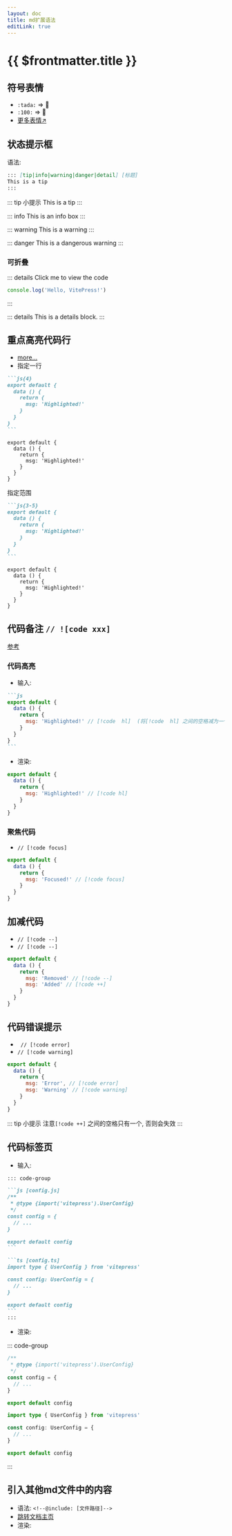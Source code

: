 ```yaml
---
layout: doc
title: md扩展语法
editLink: true
---
```


# {{ $frontmatter.title }}


## 符号表情
- `:tada:` =>  :tada:
- `:100:`  =>  :100:
- [更多表情↗](https://github.com/markdown-it/markdown-it-emoji/blob/master/lib/data/full.json)

## 状态提示框
语法:
````md
::: [tip|info|warning|danger|detail] [标题]
This is a tip
:::
````

::: tip 小提示
This is a tip
:::

::: info
This is an info box
:::

::: warning
This is a warning
:::

::: danger
This is a dangerous warning
:::

### 可折叠
::: details Click me to view the code
```js
console.log('Hello, VitePress!')
```
:::

::: details
This is a details block.
:::


## 重点高亮代码行
- [more...](https://vitepress.vuejs.org/guide/markdown#line-highlighting-in-code-blocks)
- 指定一行
````md
```js{4}
export default {
  data () {
    return {
      msg: 'Highlighted!'
    }
  }
}
```
````
```js{4}
export default {
  data () {
    return {
      msg: 'Highlighted!'
    }
  }
}
```


指定范围
````md
```js{3-5}
export default {
  data () {
    return {
      msg: 'Highlighted!'
    }
  }
}
```
````
```js{3-5}
export default {
  data () {
    return {
      msg: 'Highlighted!'
    }
  }
}
```
## 代码备注 `// ![code xxx]`

[参考](https://vitepress.vuejs.org/guide/markdown#focus-in-code-blocks)
### 代码高亮
- 输入: 
````md
```js
export default {
  data () {
    return {
      msg: 'Highlighted!' // [!code  hl]  (将[!code  hl] 之间的空格减为一个后生效)
    }
  }
}
```
````
- 渲染: 
```js
export default {
  data () {
    return {
      msg: 'Highlighted!' // [!code hl]
    }
  }
}
```
### 聚焦代码
- `// [!code focus]`
```js
export default {
  data () {
    return {
      msg: 'Focused!' // [!code focus]
    }
  }
}
```
## 加减代码
- `// [!code --]`
- `// [!code --]`
```js
export default {
  data () {
    return {
      msg: 'Removed' // [!code --]
      msg: 'Added' // [!code ++]
    }
  }
}
```
## 代码错误提示
- ` // [!code error]`
- `// [!code warning]`
```js
export default {
  data () {
    return {
      msg: 'Error', // [!code error]
      msg: 'Warning' // [!code warning]
    }
  }
}
```

::: tip 小提示
注意`[!code ++]` 之间的空格只有一个, 否则会失效
:::


## 代码标签页
- 输入: 
````md
::: code-group

```js [config.js]
/**
 * @type {import('vitepress').UserConfig}
 */
const config = {
  // ...
}

export default config
```

```ts [config.ts]
import type { UserConfig } from 'vitepress'

const config: UserConfig = {
  // ...
}

export default config
```
:::
````

- 渲染: 

::: code-group

```js [config.js]
/**
 * @type {import('vitepress').UserConfig}
 */
const config = {
  // ...
}

export default config
```

```ts [config.ts]
import type { UserConfig } from 'vitepress'

const config: UserConfig = {
  // ...
}

export default config
```

:::

## 引入其他md文件中的内容

- 语法: `<!--@include: [文件路径]-->`
- [跳转文档主页](./index)
- 渲染: 
 
<!--@include: ./index.md-->